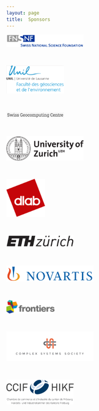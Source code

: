 ```yaml
---
layout: page
title:  Sponsors
---
```


[<img src="/assets/image/SNF_LOGO.png" width="40%" />](http://www.snf.ch/en/Pages/default.aspx)

<br/>

[<img src="/assets/image/LOGO_unilgs.png" width="30%" />](https://www.unil.ch/gse/fr/home.html)

<br/>

[<img src="/assets/image/LOGO_SwissGeocomputingCenter.png" width="30%" />](http://wp.unil.ch/geocomputing/)

<br/>

[<img src="/assets/image/UZH_LOGO.png" width="40%" />](https://www.uzh.ch/en.html)

<br/>

[<img src="/assets/image/DLAB_LOGO.png" width="20%" />](https://dlab.epfl.ch)

<br/>

[<img src="/assets/image/ETH_LOGO.png" width="35%" />](https://ethz.ch/en.html)

<br/>

[<img src="/assets/image/LOGO_novartis.png" width="45%" />](https://www.novartis.com/)

<br/>

[<img src="/assets/image/LOGO_frontiers_Grey.png" width="25%" />](https://www.frontiersin.org/)

<br/>

[<img src="/assets/image/logo_css.png" width="45%" />](https://cssociety.org/home)

<br/>

[<img src="/assets/image/LOGO_RVB.png" width="35%" />](https://www.ccif.ch/)
